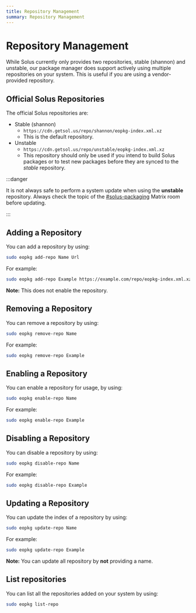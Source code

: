 ```yaml
---
title: Repository Management
summary: Repository Management
---
```


# Repository Management

While Solus currently only provides two repositories, stable (shannon) and unstable, our package manager does support actively using multiple repositories on your system. This is useful if you are using a vendor-provided repository.

## Official Solus Repositories

The official Solus repositories are:

- Stable (shannon)
  - `https://cdn.getsol.us/repo/shannon/eopkg-index.xml.xz`
  - This is the default repository.
- Unstable
  - `https://cdn.getsol.us/repo/unstable/eopkg-index.xml.xz`
  - This repository should only be used if you intend to build Solus packages or to test new packages before they are synced to the *stable* repository.

:::danger

It is not always safe to perform a system update when using the **unstable** repository. Always check the topic of the [#solus-packaging](https://matrix.to/#/#solus-packaging:matrix.org) Matrix room before updating.

:::

## Adding a Repository

You can add a repository by using:

```bash
sudo eopkg add-repo Name Url
```

For example:

```bash
sudo eopkg add-repo Example https://example.com/repo/eopkg-index.xml.xz
```

**Note:** This does not enable the repository.

## Removing a Repository

You can remove a repository by using:

```bash
sudo eopkg remove-repo Name
```

For example:

```bash
sudo eopkg remove-repo Example
```

## Enabling a Repository

You can enable a repository for usage, by using:

```bash
sudo eopkg enable-repo Name
```

For example:

```bash
sudo eopkg enable-repo Example
```

## Disabling a Repository

You can disable a repository by using:

```bash
sudo eopkg disable-repo Name
```

For example:

```bash
sudo eopkg disable-repo Example
```

## Updating a Repository

You can update the index of a repository by using:

```bash
sudo eopkg update-repo Name
```

For example:

```bash
sudo eopkg update-repo Example
```

**Note:** You can update all repository by **not** providing a name.

## List repositories

You can list all the repositories added on your system by using:

```bash
sudo eopkg list-repo
```
